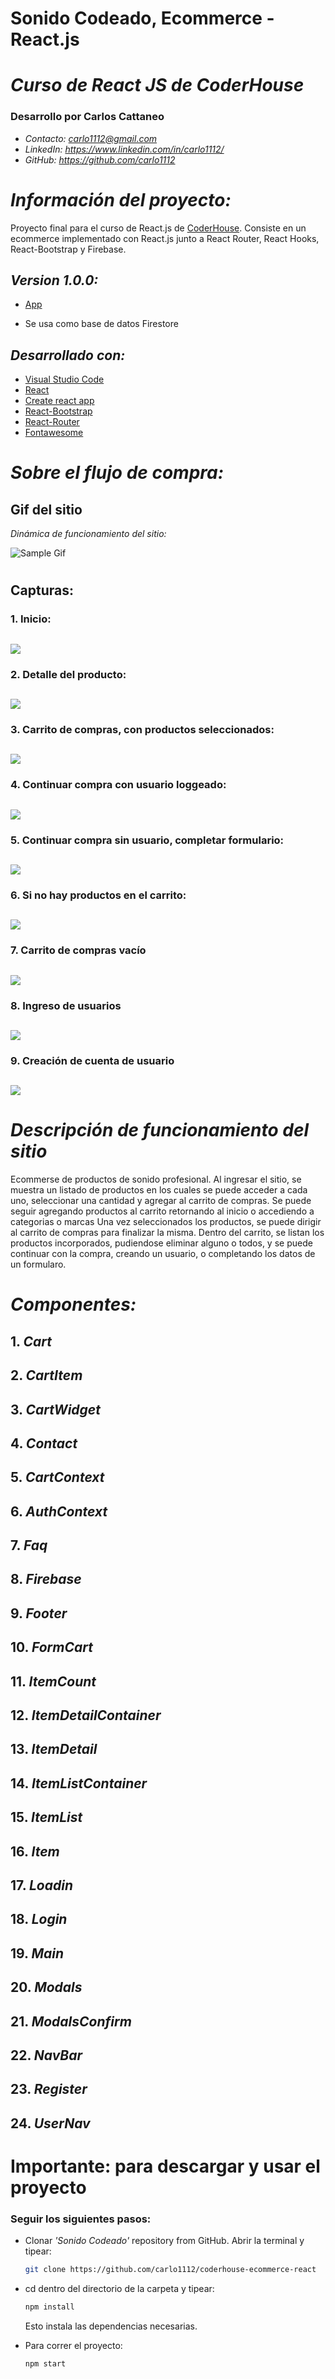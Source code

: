 # **Sonido Codeado, Ecommerce - React.js**
# *Curso de React JS de CoderHouse*
### **Desarrollo por Carlos Cattaneo**
- *Contacto: carlo1112@gmail.com*
- *LinkedIn: https://www.linkedin.com/in/carlo1112/*
- *GitHub: https://github.com/carlo1112*

# *Información del proyecto:*

Proyecto final para el curso de React.js de [CoderHouse](https://www.coderhouse.com).
Consiste en un ecommerce implementado con React.js junto a React Router, React Hooks, React-Bootstrap y Firebase.

## *Version 1.0.0:*
- [App](https://sonidocodeado.surge.sh/)

- Se usa como base de datos Firestore
## *Desarrollado con:*

- [Visual Studio Code](https://code.visualstudio.com/)
- [React](https://reactjs.org/)
- [Create react app](https://create-react-app.dev/)
- [React-Bootstrap](https://react-bootstrap.github.io/)
- [React-Router](https://v5.reactrouter.com/web/)
- [Fontawesome](https://fontawesome.com/)

# *Sobre el flujo de compra:*

## Gif del sitio

_Dinámica de funcionamiento del sitio:_

<!-- -[![Gif]](./src/components/Assets/SonidoCodeado-Funcionamiento.gif) -->

![Sample Gif](./src/components/Assets/SonidoCodeado-Funcionamiento.gif)

<!-- +<img src="./src/components/Assets/SonidoCodeado-Funcionamiento.gif?raw=true" width="200px"> -->

#

## **Capturas:**

### 1. Inicio:
## ![](https://res.cloudinary.com/carlo1112/image/upload/v1639679459/sonidocodeado-paginaejemplo/01_lzkgwr.png)

### 2. Detalle del producto:

## ![](https://res.cloudinary.com/carlo1112/image/upload/v1639679459/sonidocodeado-paginaejemplo/02_ebdyy1.png)

### 3. Carrito de compras, con productos seleccionados:

## ![](https://res.cloudinary.com/carlo1112/image/upload/v1639679473/sonidocodeado-paginaejemplo/03_tvkf1c.png)

### 4. Continuar compra con usuario loggeado:

## ![](https://res.cloudinary.com/carlo1112/image/upload/v1639679448/sonidocodeado-paginaejemplo/04_sb1bbu.png)

### 5. Continuar compra sin usuario, completar formulario:

## ![](https://res.cloudinary.com/carlo1112/image/upload/v1639679447/sonidocodeado-paginaejemplo/05_n9sj4l.png)

### 6. Si no hay productos en el carrito:

## ![](public/images/flujo-compra/carrito-vacio.png)

### 7. Carrito de compras vacío

## ![](https://res.cloudinary.com/carlo1112/image/upload/v1639679453/sonidocodeado-paginaejemplo/07_ll97i6.png)

### 8. Ingreso de usuarios

## ![](https://res.cloudinary.com/carlo1112/image/upload/v1639679454/sonidocodeado-paginaejemplo/08_gg8dvm.png)

### 9. Creación de cuenta de usuario

## ![](https://res.cloudinary.com/carlo1112/image/upload/v1639679463/sonidocodeado-paginaejemplo/09_a6fgvz.png)


# *Descripción de funcionamiento del sitio*

Ecommerse de productos de sonido profesional.
Al ingresar el sitio, se muestra un listado de productos en los cuales se puede acceder a cada uno, seleccionar una cantidad y agregar al carrito de compras. Se puede seguir agregando productos al carrito retornando al inicio o accediendo a categorias o marcas
Una vez seleccionados los productos, se puede dirigir al carrito de compras para finalizar la misma. 
Dentro del carrito, se listan los productos incorporados, pudiendose eliminar alguno o todos, y se puede continuar con la compra, creando un usuario, o completando los datos de un formularo. 

# *Componentes:*

## 1. *Cart*
## 2. *CartItem*
## 3. *CartWidget*
## 4. *Contact*
## 5. *CartContext*
## 6. *AuthContext*
## 7. *Faq*
## 8. *Firebase*
## 9. *Footer*
## 10. *FormCart*
## 11. *ItemCount*
## 12. *ItemDetailContainer*
## 13. *ItemDetail*
## 14. *ItemListContainer*
## 15. *ItemList*
## 16. *Item*
## 17. *Loadin*
## 18. *Login*
## 19. *Main*
## 20. *Modals*
## 21. *ModalsConfirm*
## 22. *NavBar*
## 23. *Register*
## 24. *UserNav*
#

# Importante: para descargar y usar el proyecto

### Seguir los siguientes pasos:

- Clonar _'Sonido Codeado'_ repository from GitHub. Abrir la terminal y tipear:

  ```bash
  git clone https://github.com/carlo1112/coderhouse-ecommerce-react
  ```
- cd dentro del directorio de la carpeta y tipear:

  ```bash
  npm install
  ```
  Esto instala las dependencias necesarias.

- Para correr el proyecto:

  ```bash
  npm start
  ```